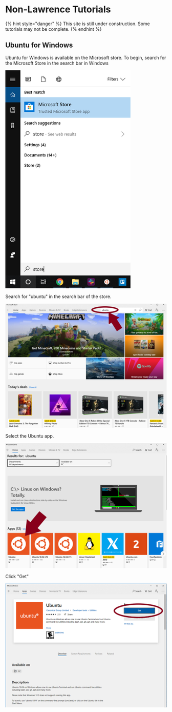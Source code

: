 # Non-Lawrence Tutorials

{% hint style="danger" %}
This site is still under construction.  Some tutorials may not be complete.
{% endhint %}

## Ubuntu for Windows

Ubuntu for Windows is available on the Microsoft store.  To begin, search for the Microsoft Store in the search bar in Windows

![](<../../.gitbook/assets/ubuntu-1 (4) (4) (4) (4) (4) (2).png>)

Search for "ubuntu" in the search bar of the store.

![](../../.gitbook/assets/ubuntu1.png)

Select the Ubuntu app.

![](<../../.gitbook/assets/ubuntu2 (1) (1) (1) (1) (1).png>)

Click "Get"

![](<../../.gitbook/assets/ubuntu3 (2) (2) (2) (2) (2) (1).png>)









